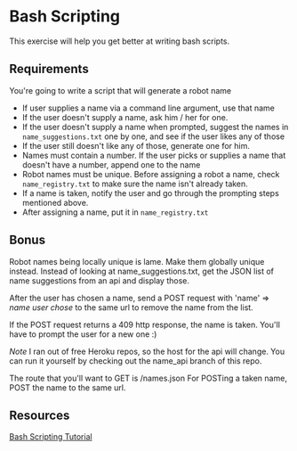 # Bash Scripting

This exercise will help you get better at writing bash scripts.

## Requirements

You're going to write a script that will generate a robot name

* If user supplies a name via a command line argument, use that name
* If the user doesn't supply a name, ask him / her for one.
* If the user doesn't supply a name when prompted, suggest the names in
  `name_suggestions.txt` one by one, and see if the user likes any of
those
* If the user still doesn't like any of those, generate one for him.
* Names must contain a number. If the user picks or supplies a name that
  doesn't have a number, append one to the name
* Robot names must be unique. Before assigning a robot a name, check
  `name_registry.txt` to make sure the name isn't already taken.
* If a name is taken, notify the user and go through the prompting steps
  mentioned above.
* After assigning a name, put it in `name_registry.txt`

## Bonus

Robot names being locally unique is lame. Make them globally unique
instead. Instead of looking at name_suggestions.txt, get the JSON list
of name suggestions from an api and display those.

After the user has chosen a name, send a POST request with 'name' =>
_name user chose_ to the same url to
remove the name from the list. 

If the POST request returns a 409 http response, the name is taken.
You'll have to prompt the user for a new one :) 

_Note_ I ran out of free Heroku repos, so the host for the api will change.
You can run it yourself by checking out the name_api branch of this
repo.

The route that you'll want to GET is /names.json
For POSTing a taken name, POST the name to the same url.

## Resources

[Bash Scripting
Tutorial](http://linuxconfig.org/bash-scripting-tutorial)

